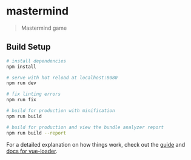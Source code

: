 # mastermind

> Mastermind game

## Build Setup

``` bash
# install dependencies
npm install

# serve with hot reload at localhost:8080
npm run dev

# fix linting errors
npm run fix

# build for production with minification
npm run build

# build for production and view the bundle analyzer report
npm run build --report
```

For a detailed explanation on how things work, check out the [guide](http://vuejs-templates.github.io/webpack/) and [docs for vue-loader](http://vuejs.github.io/vue-loader).
